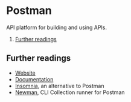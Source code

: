 # Postman <!-- omit in toc -->

API platform for building and using APIs.

1. [Further readings](#further-readings)

## Further readings

- [Website]
- [Documentation]
- [Insomnia], an alternative to Postman
- [Newman], CLI Collection runner for Postman

<!-- internal knowledge base -->
[insomnia]: insomnia.md
[newman]: newman.md

<!-- projects' references -->
[documentation]: https://learning.postman.com/docs
[website]: https://www.postman.com/
